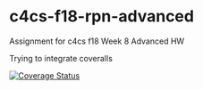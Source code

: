 # c4cs-f18-rpn-advanced
Assignment for c4cs f18 Week 8 Advanced HW

Trying to integrate coveralls

[![Coverage Status](https://coveralls.io/repos/github/gkard/c4cs-f18-rpn-advanced/badge.svg?branch=master)](https://coveralls.io/github/gkard/c4cs-f18-rpn-advanced?branch=master)
